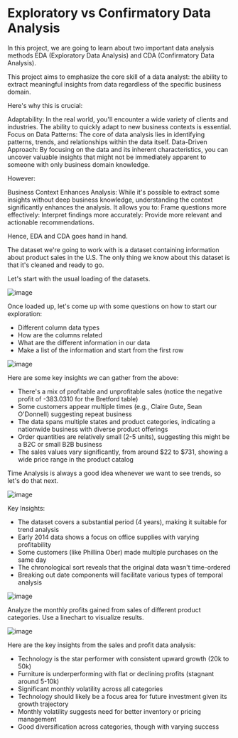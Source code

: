 # Exploratory vs Confirmatory Data Analysis

In this project, we are going to learn about two important data analysis methods EDA (Exploratory Data Analysis) and CDA (Confirmatory Data Analysis).

This project aims to emphasize the core skill of a data analyst: the ability to extract meaningful insights from data regardless of the specific business domain.

Here's why this is crucial:

Adaptability: In the real world, you'll encounter a wide variety of clients and industries. The ability to quickly adapt to new business contexts is essential.
Focus on Data Patterns: The core of data analysis lies in identifying patterns, trends, and relationships within the data itself.
Data-Driven Approach: By focusing on the data and its inherent characteristics, you can uncover valuable insights that might not be immediately apparent to someone with only business domain knowledge.

However:

Business Context Enhances Analysis: While it's possible to extract some insights without deep business knowledge, understanding the context significantly enhances the analysis. It allows you to:
Frame questions more effectively:
Interpret findings more accurately:
Provide more relevant and actionable recommendations.

Hence, EDA and CDA goes hand in hand.

The dataset we're going to work with is a dataset containing information about product sales in the U.S. The only thing we know about this dataset is that it's cleaned and ready to go.

Let's start with the usual loading of the datasets. 

![image](https://github.com/user-attachments/assets/c3b946b3-33e5-4485-8f76-6bc2103bc7ca)



Once loaded up, let's come up with some questions on how to start our exploration:

- Different column data types
- How are the columns related
- What are the different information in our data
- Make a list of the information and start from the first row

![image](https://github.com/user-attachments/assets/f2714d96-d319-4fe1-b737-253eb87186f4)

Here are some key insights we can gather from the above:

* There's a mix of profitable and unprofitable sales (notice the negative profit of -383.0310 for the Bretford table)
* Some customers appear multiple times (e.g., Claire Gute, Sean O'Donnell) suggesting repeat business
* The data spans multiple states and product categories, indicating a nationwide business with diverse product offerings
* Order quantities are relatively small (2-5 units), suggesting this might be a B2C or small B2B business
* The sales values vary significantly, from around $22 to $731, showing a wide price range in the product catalog

Time Analysis is always a good idea whenever we want to see trends, so let's do that next.

![image](https://github.com/user-attachments/assets/bc7e9edb-c78f-464e-987e-27e0b214314a)

Key Insights:

* The dataset covers a substantial period (4 years), making it suitable for trend analysis
* Early 2014 data shows a focus on office supplies with varying profitability
* Some customers (like Phillina Ober) made multiple purchases on the same day
* The chronological sort reveals that the original data wasn't time-ordered
* Breaking out date components will facilitate various types of temporal analysis

![image](https://github.com/user-attachments/assets/1058df5a-f580-449a-ae7c-27c530658c09)

Analyze the monthly profits gained from sales of different product categories. Use a linechart to visualize results.

![image](https://github.com/user-attachments/assets/a3a80caa-a2ca-40df-b05a-c5f2c4962dd2)

Here are the key insights from the sales and profit data analysis:

* Technology is the star performer with consistent upward growth (20k to 50k)
* Furniture is underperforming with flat or declining profits (stagnant around 5-10k)
* Significant monthly volatility across all categories
* Technology should likely be a focus area for future investment given its growth trajectory
* Monthly volatility suggests need for better inventory or pricing management
* Good diversification across categories, though with varying success
